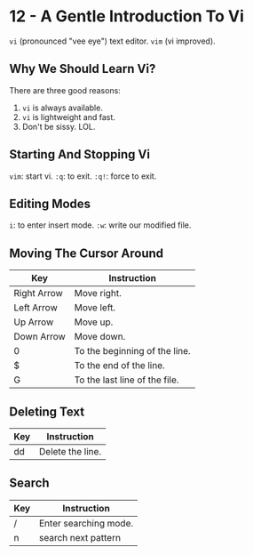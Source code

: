 # 12 - A Gentle Introduction To Vi
`vi` (pronounced "vee eye") text editor.
`vim` (vi improved).

## Why We Should Learn Vi?
There are three good reasons:
1. `vi` is always available.
2. `vi` is lightweight and fast.
3. Don't be sissy. LOL.

## Starting And Stopping Vi
`vim`: start vi.
`:q`: to exit.
`:q!`: force to exit.

## Editing Modes
`i`: to enter insert mode.
`:w`: write our modified file.

## Moving The Cursor Around
| Key         | Instruction                   |
|-------------|-------------------------------|
| Right Arrow | Move right.                   |
| Left Arrow  | Move left.                    |
| Up Arrow    | Move up.                      |
| Down Arrow  | Move down.                    |
| 0           | To the beginning of the line. |
| $           | To the end of the line.       |
| G           | To the last line of the file. |

## Deleting Text
| Key         | Instruction                   |
|-------------|-------------------------------|
| dd          | Delete the line.              |

## Search
| Key         | Instruction                   |
|-------------|-------------------------------|
| /           | Enter searching mode.         |
| n           | search next pattern           |
